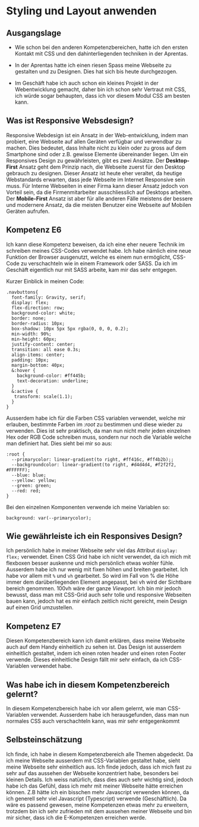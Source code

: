 # Styling und Layout anwenden

## Ausgangslage

- Wie schon bei den anderen Kompetenzbereichen, hatte ich den ersten Kontakt mit CSS und den dahinterliegenden techniken in der Aprentas.

- In der Aprentas hatte ich einen riesen Spass meine Webseite zu gestalten und zu Designen. Dies hat sich bis heute durchgezogen.

- Im Geschäft habe ich auch schon ein kleines Projekt in der Webentwicklung gemacht, daher bin ich schon sehr Vertraut mit CSS, ich würde sogar behaupten, dass ich vor diesem Modul CSS am besten kann.


## Was ist Responsive Websdesign?

Responsive Webdesign ist ein Ansatz in der Web-entwicklung, indem man probiert, eine Webseite auf allen Geräten verfügbar und verwendbar zu machen. Dies bedeutet, dass Inhalte nicht zu klein oder zu gross auf dem Smartphone sind oder z.B. gewisse Elemente übereinander liegen. Um ein Responsives Design zu gewährleisten, gibt es zwei Ansätze. Der **Desktop-First** Ansatz geht dem Prinzip nach, die Webseite zuerst für den Desktop gebrauch zu designen. Dieser Ansatz ist heute eher veraltet, da heutige Webstandards erwarten, dass jede Webseite im Internet Responsive sein muss. Für Interne Webseiten in einer Firma kann dieser Ansatz jedoch von Vorteil sein, da die Firmenmitarbeiter ausschliesslich auf Desktops arbeiten. Der **Mobile-First** Ansatz ist aber für alle anderen Fälle meistens der bessere und modernere Ansatz, da die meisten Benutzer eine Webseite auf Mobilen Geräten aufrufen. 

## Kompetenz E6

Ich kann diese Kompetenz beweisen, da ich eine eher neuere Technik im schreiben meines CSS-Codes verwendet habe. Ich habe nämlich eine neue Funktion der Browser ausgenutzt, welche es einem nun ermöglicht, CSS-Code zu verschachteln wie in einem Framework oder SASS. Da ich im Geschäft eigentlich nur mit SASS arbeite, kam mir das sehr entgegen. 

Kurzer Einblick in meinen Code:
```
.navbuttons{
  font-family: Gravity, serif;
  display: flex;
  flex-direction: row;
  background-color: white;
  border: none;
  border-radius: 10px;
  box-shadow: 10px 5px 5px rgba(0, 0, 0, 0.2);
  min-width: 90%;
  min-height: 60px;
  justify-content: center;
  transition: all ease 0.3s;
  align-items: center;
  padding: 10px;
  margin-bottom: 40px;
  &:hover {
    background-color: #ff445b;
    text-decoration: underline;
  }
  &:active {
   transform: scale(1.1);
  }
}
```

Ausserdem habe ich für die Farben CSS variablen verwendet, welche mir erlauben, bestimmte Farben im *:root* zu bestimmen und diese wieder zu verwenden. Dies ist sehr praktisch, da man nun nicht mehr jeden einzelnen Hex oder RGB Code schreiben muss, sondern nur noch die Variable welche man definiert hat. Dies sieht bei mir so aus:

```
:root {
  --primarycolor: linear-gradient(to right, #ff416c, #ff4b2b);;
  --backgroundcolor: linear-gradient(to right, #d4d4d4, #f2f2f2, #FFFFFF);
  --blue: blue;
  --yellow: yellow;
  --green: green;
  --red: red;
}
```
Bei den einzelnen Komponenten verwende ich meine Variablen so:

```
background: var(--primarycolor);    
```

## Wie gewährleiste ich ein Responsives Design?

Ich persönlich habe in meiner Webseite sehr viel das Attribut ``` display: flex; ``` verwendet. Einen CSS Grid habe ich nicht verwendet, da ich mich mit flexboxen besser auskenne und mich persönlich etwas wohler fühle. Ausserdem habe ich nur wenig mit fixen höhen und breiten gearbeitet. Ich habe vor allem mit ``` % ``` und ``` vh ``` gearbeitet. So wird im Fall von % die Höhe immer dem darüberliegenden Element angepasst, bei vh wird der Sichtbare bereich genommen. 100vh wäre der ganze *Viewport*. Ich bin mir jedoch bewusst, dass man mit CSS-Grid auch sehr tolle und responsive Webseiten bauen kann, jedoch hat es mir einfach zeitlich nicht gereicht, mein Design auf einen Grid umzustellen.

## Kompetenz E7

Diesen Kompetenzbereich kann ich damit erklären, dass meine Webseite auch auf dem Handy einheitlich zu sehen ist. Das Design ist ausserdem einheitlich gestaltet, indem ich einen roten header und einen roten Footer verwende. Dieses einheitliche Design fällt mir sehr einfach, da ich CSS-Variablen verwendet habe.

## Was habe ich in diesem Kompetenzbereich gelernt?

In diesem Kompetenzbereich habe ich vor allem gelernt, wie man CSS-Variablen verwendet. Ausserdem habe ich herausgefunden, dass man nun normales CSS auch verschachteln kann, was mir sehr entgegenkommt

## Selbsteinschätzung

Ich finde, ich habe in diesem Kompetenzbereich alle Themen abgedeckt. Da ich meine Webseite ausserdem mit CSS-Variablen gestaltet habe, sieht meine Webseite sehr einheitlich aus. Ich finde jedoch, dass ich mich fast zu sehr auf das aussehen der Webseite konzentriert habe, besonders bei kleinen Details. Ich weiss natürlich, dass dies auch sehr wichtig sind, jedoch habe ich das Gefühl, dass ich mehr mit meiner Webseite hätte erreichen können. Z.B hätte ich ein bisschen mehr Javascript verwenden können, da ich generell sehr viel Javascript (Typescript) verwende (Geschäftlich). Da wäre es passend gewesen, meine Kompetenzen etwas mehr zu erweitern, trotzdem bin ich sehr zufrieden mit dem aussehen meiner Webseite und bin mir sicher, dass ich die E-Kompetenzen erreichen werde. 